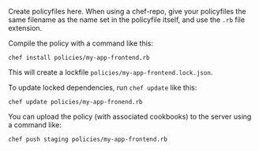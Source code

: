 Create policyfiles here. When using a chef-repo, give your policyfiles
the same filename as the name set in the policyfile itself, and use the
`.rb` file extension.

Compile the policy with a command like this:

```
chef install policies/my-app-frontend.rb
```

This will create a lockfile `policies/my-app-frontend.lock.json`.

To update locked dependencies, run `chef update` like this:

```
chef update policies/my-app-fronend.rb
```

You can upload the policy (with associated cookbooks) to the server
using a command like:

```
chef push staging policies/my-app-frontend.rb
```
